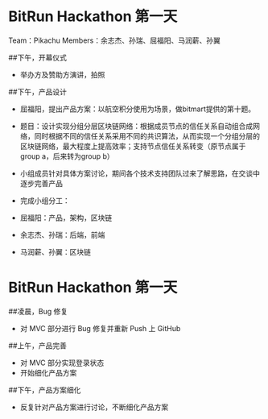 # BitRun Hackathon 第一天
Team：Pikachu
Members：余志杰、孙瑞、屈福阳、马润薪、孙翼

##下午，开幕仪式
- 举办方及赞助方演讲，拍照

##下午，产品设计
- 屈福阳，提出产品方案：以航空积分使用为场景，做bitmart提供的第十题。
- 题目：设计实现分组分层区块链网络：根据成员节点的信任关系自动组合成网络，同时根据不同的信任关系采用不同的共识算法，从而实现一个分组分层的区块链网络，最大程度上提高效率；支持节点信任关系转变（原节点属于group a，后来转为group b）
- 小组成员针对具体方案讨论，期间各个技术支持团队过来了解思路，在交谈中逐步完善产品


- 完成小组分工：
- 屈福阳：产品，架构，区块链
- 余志杰、孙瑞：后端，前端
- 马润薪、孙翼：区块链



# BitRun Hackathon 第一天
##凌晨，Bug 修复
- 对 MVC 部分进行 Bug 修复并重新 Push 上 GitHub

##上午，产品完善
- 对 MVC 部分实现登录状态
- 开始细化产品方案

##下午，产品方案细化
- 反复针对产品方案进行讨论，不断细化产品方案